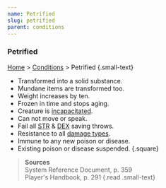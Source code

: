 ```yaml
---
name: Petrified
slug: petrified
parent: conditions
---
```

### Petrified
 [Home](dm-operations-center) > [Conditions](conditions) > Petrified {.small-text}

- Transformed into a solid substance.
- Mundane items are transformed too.
- Weight increases by ten.
- Frozen in time and stops aging.
- Creature is [incapacitated](incapacitated).
- Can not move or speak.
- Fail all [STR](strength) & [DEX](dexterity) saving throws.
- Resistance to all [damage types](damange-types).
- Immune to any new poison or disease.
- Existing poison or disease suspended.
{.square}

> **Sources** <br/>
> System Reference Document, p. 359<br/>
> Player's Handbook, p. 291
{.read .small-text}
